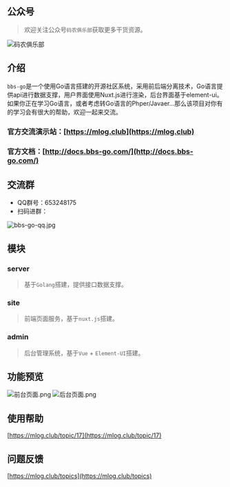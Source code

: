 ## 公众号

> 欢迎关注公众号`码农俱乐部`获取更多干货资源。

![码农俱乐部](https://open.weixin.qq.com/qr/code?username=gh_950827012b8d)

<!--
## 课程

**`bbs-go`搭建课程上线啦，快来跟着我一步步搭建属于你的bbs吧。该课程会带领大家一步步的了解并熟悉Go语言开发，如果你是一个Go语言初学者，或者正准备学习Go语言，那么这个课程非常适合你。如果你熟练掌握了本课程中的知识点，相信你就已经入门Go语言开发，并能胜任日常的开发工作了。**

- 课程地址：[https://www.shiyanlou.com/courses/1436](https://www.shiyanlou.com/courses/1436)
- 9折优惠邀请码： `ZHwfIjb1`

Go 是非常年轻的一门语言，它的主要目标是`兼具Python等动态语言的开发速度和 C/C++ 等编译型语言的性能与安全性`。Go 语言发布以来更是受到中国开发者的青睐，头条、七牛、360、腾讯、阿里等大厂的重要服务都开始使用Go语言构建，国内的Go语言研发岗位的薪水也是很可观的。 
-->

## 介绍

`bbs-go`是一个使用Go语言搭建的开源社区系统，采用前后端分离技术，Go语言提供api进行数据支撑，用户界面使用Nuxt.js进行渲染，后台界面基于element-ui。如果你正在学习Go语言，或者考虑转Go语言的Phper/Javaer...那么该项目对你有的学习会有很大的帮助，欢迎一起来交流。

### 官方交流演示站：[https://mlog.club](https://mlog.club)
### 官方文档：[http://docs.bbs-go.com/](http://docs.bbs-go.com/)

## 交流群

- QQ群号：653248175
- 扫码进群：

![bbs-go-qq.jpg](https://i.loli.net/2019/09/12/eiKSXycnDB7R6Gw.jpg)

## 模块
### server
> 基于`Golang`搭建，提供接口数据支撑。

### site
> 前端页面服务，基于`nuxt.js`搭建。


### admin
> 后台管理系统，基于`Vue` + `Element-UI`搭建。

## 功能预览
![前台页面.png](https://i.loli.net/2019/09/12/EfPJDwKpgjrM1CW.png)
![后台页面.png](https://i.loli.net/2019/09/12/BotKdEkGMLx3g9w.png)

## 使用帮助
[https://mlog.club/topic/17](https://mlog.club/topic/17)

## 问题反馈

[https://mlog.club/topics](https://mlog.club/topics)
